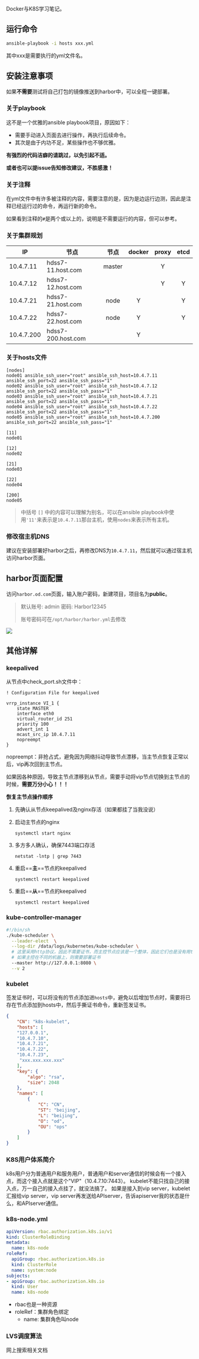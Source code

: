 Docker与K8S学习笔记。

## 运行命令
```bash
ansible-playbook -i hosts xxx.yml
```
其中xxx是需要执行的yml文件名。



## 安装注意事项

如果**不需要**测试将自己打包的镜像推送到harbor中，可以全程一键部署。



### 关于playbook

这不是一个优雅的ansible playbook项目，原因如下：

* 需要手动进入页面去进行操作，再执行后续命令。
* 其次是由于内功不足，某些操作也不够优雅。

**有强烈的代码洁癖的请跳过，以免引起不适。**

**或者也可以提issue告知修改建议，不胜感激！**

### 关于注释

在yml文件中有许多被注释的内容，需要注意的是，因为是边运行边测，因此是注释已经运行过的命令，再运行新的命令。

如果看到注释的`#`是两个或以上的，说明是不需要运行的内容，但可以参考。

### 关于集群规划

| IP         | 节点               |  节点  | docker | proxy | etcd |
| ---------- | ------------------ | :----: | :----: | :---: | :--: |
| 10.4.7.11  | hdss7-11.host.com  | master |        |   Y   |      |
| 10.4.7.12  | hdss7-12.host.com  |        |        |   Y   |  Y   |
| 10.4.7.21  | hdss7-21.host.com  |  node  |   Y    |       |  Y   |
| 10.4.7.22  | hdss7-22.host.com  |  node  |   Y    |       |  Y   |
| 10.4.7.200 | hdss7-200.host.com |        |   Y    |       |      |

### 关于hosts文件

```text
[nodes]
node01 ansible_ssh_user="root" ansible_ssh_host=10.4.7.11 ansible_ssh_port=22 ansible_ssh_pass="1"
node02 ansible_ssh_user="root" ansible_ssh_host=10.4.7.12 ansible_ssh_port=22 ansible_ssh_pass="1"
node03 ansible_ssh_user="root" ansible_ssh_host=10.4.7.21 ansible_ssh_port=22 ansible_ssh_pass="1"
node04 ansible_ssh_user="root" ansible_ssh_host=10.4.7.22 ansible_ssh_port=22 ansible_ssh_pass="1"
node05 ansible_ssh_user="root" ansible_ssh_host=10.4.7.200 ansible_ssh_port=22 ansible_ssh_pass="1"

[11]
node01

[12]
node02

[21]
node03

[22]
node04

[200]
node05

```

> 中括号 `[]` 中的内容可以理解为别名，可以在ansible playbook中使用`'11'`来表示是`10.4.7.11`那台主机，使用`nodes`来表示所有主机。



### 修改宿主机DNS

建议在安装部署好harbor之后，再修改DNS为`10.4.7.11`，然后就可以通过宿主机访问harbor页面。



## harbor页面配置

访问`harbor.od.com`页面，输入账户密码，新建项目，项目名为**public**。

> 默认账号: admin 密码: Harbor12345
>
> 账号密码可在`/opt/harbor/harbor.yml`去修改

![](https://borinboy.oss-cn-shanghai.aliyuncs.com/huan/20211009221842.png)



## 其他详解

### keepalived

从节点中check_port.sh文件中：

```
! Configuration File for keepalived

vrrp_instance VI_1 {
    state MASTER
    interface eth0
    virtual_router_id 251
    priority 100
    advert_int 1
    mcast_src_ip 10.4.7.11
    nopreempt
}
```

nopreempt：非抢占式，避免因为网络抖动导致节点漂移，当主节点恢复正常以后，vip再次回到主节点。

如果因各种原因，导致主节点漂移到从节点，需要手动将vip节点切换到主节点的时候，**需要万分小心！！！**

**恢复主节点操作顺序**

1. 先确认从节点keepalived及nginx存活（如果都挂了当我没说）

2. 启动主节点的nginx

    ```
    systemctl start nginx
    ```

3. 多方多人确认，确保7443端口存活

    ```
    netstat -lntp | grep 7443
    ```

4. 重启==**主**==节点的keepalived

    ```
    systemctl restart keepalived
    ```

5. 重启==**从**==节点的keepalived

    ```
    systemctl restart keepalived
    ```



### kube-controller-manager

```sh
#!/bin/sh
./kube-scheduler \
  --leader-elect  \
  --log-dir /data/logs/kubernetes/kube-scheduler \
  # 这里采用http协议，因此不需要证书，而主控节点应该是一个整体，因此它们也是没有用tls证书的。
  # 如果主控在不同的机器上，则需要部署证书
  --master http://127.0.0.1:8080 \
  --v 2
```



### kubelet

签发证书时，可以将没有的节点添加进`hosts`中，避免以后增加节点时，需要将已存在节点添加到hosts中，然后手撕证书命令，重新签发证书。

```json
{
    "CN": "k8s-kubelet",
    "hosts": [
    "127.0.0.1",
    "10.4.7.10",
    "10.4.7.21",
    "10.4.7.22",
    "10.4.7.23",
     "xxx.xxx.xxx.xxx"
    ],
    "key": {
        "algo": "rsa",
        "size": 2048
    },
    "names": [
        {
            "C": "CN",
            "ST": "beijing",
            "L": "beijing",
            "O": "od",
            "OU": "ops"
        }
    ]
}
```



### K8S用户体系简介

k8s用户分为普通用户和服务用户，普通用户和server通信的时候会有一个接入点，而这个接入点就是这个"VIP"（10.4.7.10:7443）。
kubelet不能只找自己的接入点，万一自己的接入点挂了，就没法搞了。
如果是接入到vip server，kubelet汇报给vip server，vip server再发送给APIserver，告诉apiserver我的状态是什么，和APIserver通信。

### k8s-node.yml
```yaml
apiVersion: rbac.authorization.k8s.io/v1
kind: ClusterRoleBinding
metadata:
  name: k8s-node
roleRef:
  apiGroup: rbac.authorization.k8s.io
  kind: ClusterRole
  name: system:node
subjects:
- apiGroup: rbac.authorization.k8s.io
  kind: User
  name: k8s-node
```
* rbac也是一种资源
* roleRef：集群角色绑定
  * name: 集群角色叫node

### LVS调度算法
网上搜索相关文档
